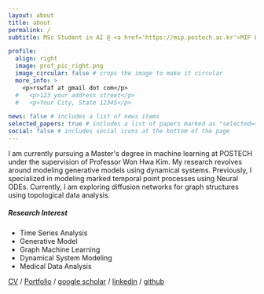 ```yaml
---
layout: about
title: about
permalink: /
subtitle: MSc Student in AI @ <a href='https://mip.postech.ac.kr'>MIP Lab</a>, POSTECH.

profile:
  align: right
  image: prof_pic_right.png
  image_circular: false # crops the image to make it circular
  more_info: >
    <p>rswfaf at gmail dot com</p>
  #   <p>123 your address street</p>
  #   <p>Your City, State 12345</p>

news: false # includes a list of news items
selected_papers: true # includes a list of papers marked as "selected={true}"
social: false # includes social icons at the bottom of the page
---
```


I am currently pursuing a Master's degree in machine learning at POSTECH under the supervision of Professor Won Hwa Kim. My research revolves around modeling generative models using dynamical systems. Previously, I specialized in modeling marked temporal point processes using Neural ODEs. Currently, I am exploring diffusion networks for graph structures using topological data analysis.

##### Research Interest
- Time Series Analysis
- Generative Model
- Graph Machine Learning
- Dynamical System Modeling
- Medical Data Analysis
<!-- - Medical Imaging -->

<a href='etc/Resume_Spring2024.pdf'>CV</a> / <a href='etc/Portfolio_Spring2024.pdf'>Portfolio</a> / <a href='https://scholar.google.com/citations?user=WA6_LkIAAAAJ'>google scholar</a> / <a href='https://www.linkedin.com/in/yujee-song/'>linkedin</a> / <a href='https://github.com/JardinDelSol'>github</a>